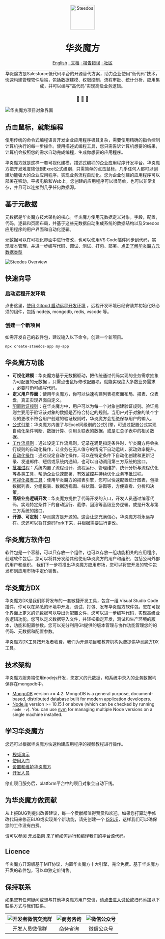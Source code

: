 

<p align="center">
  <a href="https://www.steedos.com/cn">
    <img alt="Steedos" src="https://steedos.github.io/assets/logo.png" width="80" />
  </a>
</p>
<h1 align="center">
  华炎魔方
</h1>

<p align="center">
<a href="./README_en.md">English</a>
<a href="https://www.steedos.com/docs/"> · 文档</a>
<a href="https://github.com/steedos/steedos-platform/issues/"> · 报告错误</a>
<a href="https://community.steedos.cn"> · 社区</a>
</p>

<p align="center" style="border-top: solid 1px #cccccc">
  华炎魔方是Salesforce低代码平台的开源替代方案，助力企业使用“低代码”技术，快速构建管理软件后端，包括数据建模、权限控制、流程审批、统计分析、应用集成，并可以编写“高代码”实现高级业务逻辑。
</p>

<h3 align="center">
 🤖 🎨 🚀
</h3>

![华炎魔方项目对象界面](https://steedos.github.io/assets/github/platform/cn/project_object.jpg)

## 点击鼠标，就能编程

使用传统的命令式编程语言开发企业应用程序极其复杂，需要使用精确的指令控制计算机执行的每一步操作。使用描述式编程工具，您只需告诉计算机想要的结果，计算机会按照您的需求自动完成编程，生成你想要的应用程序。

华炎魔方就是这样一套可视化建模，描述式编程的企业应用程序开发平台。华炎魔方把开发难度降低到Excel公式级别，只需简单的点击鼠标，几乎任何人都可以创建功能强大的企业应用程序，实现业务流程自动化。您为企业创建的应用程序可以部署在移动，平板电脑和Web上，您创建的应用程序可以很简单，也可以非常复杂，并且可以连接到几乎任何数据源。

## 基于元数据

元数据是华炎魔方技术架构的核心。华炎魔方使用元数据定义对象，字段，配置，代码，逻辑和页面布局，并基于这些元数据自动生成系统的数据结构以及Steedos应用程序的用户界面和自动化逻辑。

元数据可以在可视化界面中进行修改，也可以使用VS Code插件同步到代码，实现版本管理，并进一步编写代码、调试、测试、打包、部署。[点击了解华炎魔方元数据类型](https://www.steedos.cn/docs/developer/meta-types)

![Steedos Overview](http://www.steedos.org/assets/platform/platform-overview.png)

## 快速向导

### 启动远程开发环境

点击这里，[使用 Gitpod 启动远程开发环境](https://gitpod.io/#https://github.com/steedos/steedos-project-template) ，远程开发环境已经安装并初始化好必须的组件，包括 nodejs, mongodb, redis, vscode 等。

### 创建一个新项目

如需开发自己的软件包，建议输入以下命令，创建一个新项目。

```shell
npx create-steedos-app my-app 
```

## 华炎魔方功能

- **可视化建模**：华炎魔方基于元数据驱动，把传统通过代码实现的业务需求抽象为可配置的元数据 ，只需点击⿏标修改配置项，就能实现绝⼤多数业务需求 ，必要时仍可编写代码。
- **定义用户界面**：使用华炎魔方，你可以快速构建列表视页面布局、报表、仪表盘，真正实现界面自定义。
- [配置验证规则](https://www.steedos.com/help/validation_rules/summary)：在华炎魔⽅中，⽤户可以为每⼀个对象创建验证规则。验证规则主要⽤于验证该对象的数据是否符合特定的规则。当⽤户对于对象的某个字段的更改不符合⽤户创建的验证规则时，华炎魔⽅会拒绝保存⽤户的输⼊。
- [公式引擎](https://www.steedos.com/help/formula/summary)：华炎魔方内置了与Excel同级别的公式引擎，可通过配置公式实现自动化条件判断、数据计算、引用关联表的数据，或是汇总子表中的相关数据。
- [工作流规则](https://www.steedos.com/help/auto_workflow/summary)：通过设定工作流规则，记录在满⾜指定条件时，华炎魔方将会执⾏规则的⾃动化操作，让业务在无人值守的情况下自动运转，驱动效率提升。
- [自动化操作](https://www.steedos.com/help/auto_actions/summary)：通过设定自动化操作，可以在特定条件下自动化创建和更新记录、发送邮件、短信或系统内通知，也可以自动调用第三方系统的接口。
- [批准过程](https://www.steedos.com/help/approval/summary)：系统内置了流程设计、流程运行、管理维护、统计分析与流程优化等各类工具，帮助企业快速部署、有效监控并持续优化业务审批过程。  
- [可视化报表工具](https://www.steedos.com/help/record_report)：使用华炎魔方的报表引擎，您可以快速配置统计图表，包括数据列表、分组报表、数据透视图、柱状图、饼图等，方便查看、分析和决策。
- **高级业务逻辑开发**：华炎魔方提供了代码开发的入口，开发人员通过编写代码，实现特定条件下的自动运行、截停、回滚等高级业务逻辑。或是开发与第三方系统的接口。
- **开源、可定制**：华炎魔方是开源的。这会让您充满信心，华炎魔方将永远存在。您还可以将其源码Fork下来，并根据需要进行更改。

## 华炎魔方软件包

软件包是一个容器，可以只存放一个组件，也可以存放一组功能相关的应用程序。创建软件包后，您可以将其分发给其他使用华炎魔方的用户和组织，包括公司外部的用户和组织。
我们下一步将推出华炎魔方应用市场，您可以将您开发的软件包发布到应用市场中定价销售。

## 华炎魔方DX

华炎魔方DX是我们即将发布的一套敏捷开发工具，包含一组 Visual Studio Code 插件，你可以在熟悉的环境中开发、调试、打包、发布华炎魔方软件包。您在可视化界面上定义的元数据可以导出为配置文件，您可以进一步编写代码，实现高级业务逻辑功能。您可以定义数据导入文件，并轻松指定开发，测试和生产环境的版本，功能和配置参数。您可以充分利用Git提供的版本管理与协作功能管理您的的代码、元数据和配置参数。

华炎魔方DX工具按开发者收费，我们为开源项目和教育机构免费提供华炎魔方DX工具。

## 技术架构

华炎魔方服务端使用nodejs开发，您定义的元数据，和系统中录入的业务数据均保存在mongodb中。

- [MongoDB](https://www.mongodb.com/try/download/) version >= 4.2. MongoDB is a general purpose, document-based, distributed database built for modern application developers.
- [Node.js](https://nodejs.org/en/download/) version >= 10.15.1 or above (which can be checked by running `node -v`). You can use [nvm](https://github.com/nvm-sh/nvm) for managing multiple Node versions on a single machine installed.

## 学习华炎魔方

您还可以根据华炎魔方快速构建应用程序的视频教程进行操作。

- [视频演示](https://www.steedos.com/videos/)
- [使用入门](https://www.steedos.com/help/user/)
- [设置和维护华炎魔方](https://www.steedos.com/help/admin/)
- [开发人员](https://www.steedos.com/developer/)

停止项目服务后，platform平台中的项目对象会自动下线。

## 为华炎魔方做贡献

从上报BUG到提出改善建议，每一个贡献都值得赞赏和欢迎。如果您打算动手修改代码来修正BUG或实现某个新功能，请先创建一个 [ISSUE](https://github.com/steedos/steedos-platform/issues)，这样我们可以确保您的工作没有白费。

请可以参阅 [开发指南](/CONTRIBUTING.md) 来了解如何运行和编译我们的平台源代码。

## Licence

华炎魔方开源版基于MIT协议，内置华炎魔方十大引擎，完全免费。基于华炎魔方开发的软件包，可以单独定价销售。

## 保持联系

如果您有任何疑问或想与其他华炎魔方用户交谈，请[点击进入讨论](https://github.com/steedos/steedos-platform/discussions)或扫码添加以下联系方式与我们联系。

| ![开发者微信交流群](https://steedos.github.io/assets/github/platform/cn/QR_wechat_developers.jpg) | ![商务咨询](https://steedos.github.io/assets/github/platform/cn/business_consulting.jpg)        | ![微信公众号](https://steedos.github.io/assets/github/platform/cn/public_number.jpg)|
| :-----: | :-----: | :-----: |
| 开发人员微信群  | 商务咨询  | 微信公众号 |


